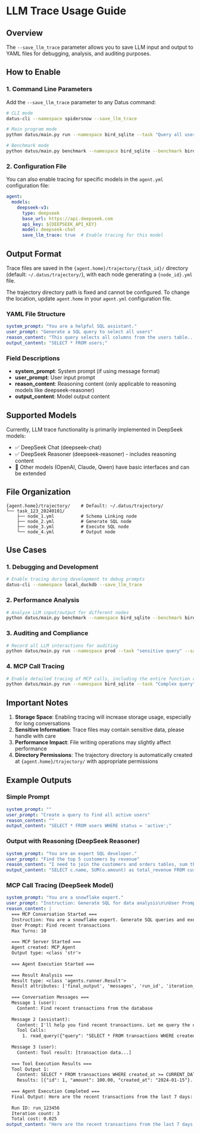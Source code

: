 # LLM Trace Usage Guide

## Overview

The `--save_llm_trace` parameter allows you to save LLM input and output to YAML files for debugging, analysis, and auditing purposes.

## How to Enable

### 1. Command Line Parameters

Add the `--save_llm_trace` parameter to any Datus command:

```bash
# CLI mode
datus-cli --namespace spidersnow --save_llm_trace

# Main program mode
python datus/main.py run --namespace bird_sqlite --task "Query all users" --task_db_name test.db --save_llm_trace

# Benchmark mode
python datus/main.py benchmark --namespace bird_sqlite --benchmark bird_dev --save_llm_trace
```

### 2. Configuration File

You can also enable tracing for specific models in the `agent.yml` configuration file:

```yaml
agent:
  models:
    deepseek-v3:
      type: deepseek
      base_url: https://api.deepseek.com
      api_key: ${DEEPSEEK_API_KEY}
      model: deepseek-chat
      save_llm_trace: true  # Enable tracing for this model
```

## Output Format

Trace files are saved in the `{agent.home}/trajectory/{task_id}/` directory (default: `~/.datus/trajectory/`), with each node generating a `{node_id}.yml` file.

The trajectory directory path is fixed and cannot be configured. To change the location, update `agent.home` in your `agent.yml` configuration file.

### YAML File Structure

```yaml
system_prompt: "You are a helpful SQL assistant."
user_prompt: "Generate a SQL query to select all users"
reason_content: "This query selects all columns from the users table..."
output_content: "SELECT * FROM users;"
```

### Field Descriptions

- **system_prompt**: System prompt (if using message format)
- **user_prompt**: User input prompt
- **reason_content**: Reasoning content (only applicable to reasoning models like deepseek-reasoner)
- **output_content**: Model output content

## Supported Models

Currently, LLM trace functionality is primarily implemented in DeepSeek models:

- ✅ DeepSeek Chat (deepseek-chat)
- ✅ DeepSeek Reasoner (deepseek-reasoner) - includes reasoning content
- 🔄 Other models (OpenAI, Claude, Qwen) have basic interfaces and can be extended

## File Organization

```
{agent.home}/trajectory/    # Default: ~/.datus/trajectory/
└── task_123_20240101/
    ├── node_1.yml          # Schema Linking node
    ├── node_2.yml          # Generate SQL node
    ├── node_3.yml          # Execute SQL node
    └── node_4.yml          # Output node
```

## Use Cases

### 1. Debugging and Development

```bash
# Enable tracing during development to debug prompts
datus-cli --namespace local_duckdb --save_llm_trace
```

### 2. Performance Analysis

```bash
# Analyze LLM input/output for different nodes
python datus/main.py benchmark --namespace bird_sqlite --benchmark bird_dev --save_llm_trace
```

### 3. Auditing and Compliance

```bash
# Record all LLM interactions for auditing
python datus/main.py run --namespace prod --task "sensitive query" --save_llm_trace
```

### 4. MCP Call Tracing

```bash
# Enable detailed tracing of MCP calls, including the entire function call process
python datus/main.py run --namespace bird_sqlite --task "Complex query" --save_llm_trace
```

## Important Notes

1. **Storage Space**: Enabling tracing will increase storage usage, especially for long conversations
2. **Sensitive Information**: Trace files may contain sensitive data, please handle with care
3. **Performance Impact**: File writing operations may slightly affect performance
4. **Directory Permissions**: The trajectory directory is automatically created at `{agent.home}/trajectory/` with appropriate permissions

## Example Outputs

### Simple Prompt

```yaml
system_prompt: ""
user_prompt: "Create a query to find all active users"
reason_content: ""
output_content: "SELECT * FROM users WHERE status = 'active';"
```

### Output with Reasoning (DeepSeek Reasoner)

```yaml
system_prompt: "You are an expert SQL developer."
user_prompt: "Find the top 5 customers by revenue"
reason_content: "I need to join the customers and orders tables, sum the order amounts, group by customer, and limit to top 5..."
output_content: "SELECT c.name, SUM(o.amount) as total_revenue FROM customers c JOIN orders o ON c.id = o.customer_id GROUP BY c.id ORDER BY total_revenue DESC LIMIT 5;"
```

### MCP Call Tracing (DeepSeek Model)

```yaml
system_prompt: "You are a snowflake expert."
user_prompt: "Instruction: Generate SQL for data analysis\n\nUser Prompt: Find recent transactions"
reason_content: |
  === MCP Conversation Started ===
  Instruction: You are a snowflake expert. Generate SQL queries and execute them.
  User Prompt: Find recent transactions
  Max Turns: 10
  
  === MCP Server Started ===
  Agent created: MCP_Agent
  Output type: <class 'str'>
  
  === Agent Execution Started ===
  
  === Result Analysis ===
  Result type: <class 'agents.runner.Result'>
  Result attributes: ['final_output', 'messages', 'run_id', 'iteration_count', 'total_cost']
  
  === Conversation Messages ===
  Message 1 (user):
    Content: Find recent transactions from the database
  
  Message 2 (assistant):
    Content: I'll help you find recent transactions. Let me query the database.
    Tool Calls:
      1. read_query({"query": "SELECT * FROM transactions WHERE created_at >= CURRENT_DATE - INTERVAL '7 days' ORDER BY created_at DESC LIMIT 100"})
  
  Message 3 (user):
    Content: Tool result: [transaction data...]
  
  === Tool Execution Results ===
  Tool Output 1:
    Content: SELECT * FROM transactions WHERE created_at >= CURRENT_DATE - INTERVAL '7 days' ORDER BY created_at DESC LIMIT 100
    Results: [{"id": 1, "amount": 100.00, "created_at": "2024-01-15"}...]
  
  === Agent Execution Completed ===
  Final Output: Here are the recent transactions from the last 7 days: [results summary]
  
  Run ID: run_123456
  Iteration count: 3
  Total cost: 0.025
output_content: "Here are the recent transactions from the last 7 days: [results summary]"
``` 